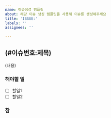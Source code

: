 ```yaml
---
name: 이슈생성 템플릿
about: 해당 이슈 생성 템플릿을 사용해 이슈를 생성해주세요
title: 'ISSUE:'
labels: ''
assignees: ''

---
```


## (#이슈번호:제목)
(내용)

### 해야할 일
- [ ] 할일1
- [ ] 할일2

### 참
